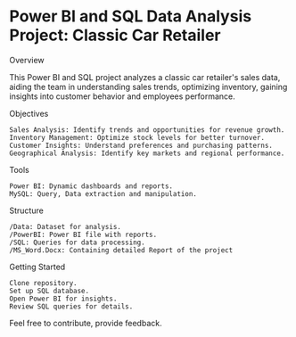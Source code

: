 # Power BI and SQL Data Analysis Project: Classic Car Retailer

Overview

This Power BI and SQL project analyzes a classic car retailer's sales data, aiding the team in understanding sales trends, optimizing inventory, gaining insights into customer behavior and employees performance.

Objectives

    Sales Analysis: Identify trends and opportunities for revenue growth.
    Inventory Management: Optimize stock levels for better turnover.
    Customer Insights: Understand preferences and purchasing patterns.
    Geographical Analysis: Identify key markets and regional performance.

Tools

    Power BI: Dynamic dashboards and reports.
    MySQL: Query, Data extraction and manipulation.


Structure

    /Data: Dataset for analysis.
    /PowerBI: Power BI file with reports.
    /SQL: Queries for data processing.
    /MS_Word.Docx: Containing detailed Report of the project

Getting Started

    Clone repository.
    Set up SQL database.
    Open Power BI for insights.
    Review SQL queries for details.

Feel free to contribute, provide feedback.
 
